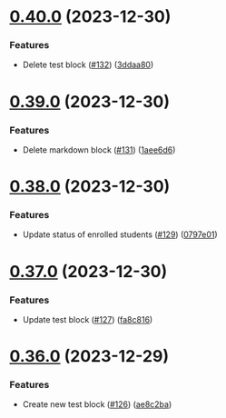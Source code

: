 # [0.40.0](https://github.com/upb-code-labs/main-api/compare/v0.39.0...v0.40.0) (2023-12-30)


### Features

* Delete test block ([#132](https://github.com/upb-code-labs/main-api/issues/132)) ([3ddaa80](https://github.com/upb-code-labs/main-api/commit/3ddaa80089b3e88404bfa0f92070d5f1e21722de))



# [0.39.0](https://github.com/upb-code-labs/main-api/compare/v0.38.0...v0.39.0) (2023-12-30)


### Features

* Delete markdown block ([#131](https://github.com/upb-code-labs/main-api/issues/131)) ([1aee6d6](https://github.com/upb-code-labs/main-api/commit/1aee6d6c4509953aa03d1d449cb173a916eedc27))



# [0.38.0](https://github.com/upb-code-labs/main-api/compare/v0.37.0...v0.38.0) (2023-12-30)


### Features

* Update status of enrolled students ([#129](https://github.com/upb-code-labs/main-api/issues/129)) ([0797e01](https://github.com/upb-code-labs/main-api/commit/0797e01e7795c2c46065c33b3c6549f3136dd95e))



# [0.37.0](https://github.com/upb-code-labs/main-api/compare/v0.36.0...v0.37.0) (2023-12-30)


### Features

* Update test block ([#127](https://github.com/upb-code-labs/main-api/issues/127)) ([fa8c816](https://github.com/upb-code-labs/main-api/commit/fa8c816083650039ae831daeff69c8e65689796a))



# [0.36.0](https://github.com/upb-code-labs/main-api/compare/v0.35.0...v0.36.0) (2023-12-29)


### Features

* Create new test block ([#126](https://github.com/upb-code-labs/main-api/issues/126)) ([ae8c2ba](https://github.com/upb-code-labs/main-api/commit/ae8c2ba50914ec235cecb0a41784736f2a4692ac))



